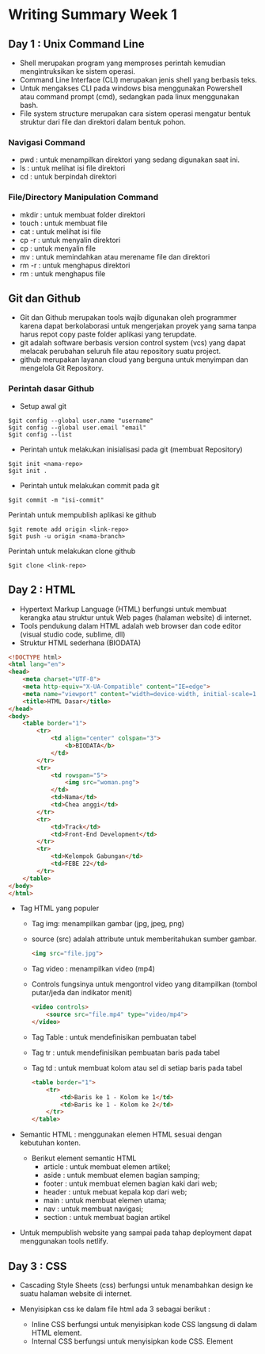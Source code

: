 # Writing Summary Week 1
## Day 1 : Unix Command Line
- Shell merupakan program yang memproses perintah kemudian mengintruksikan ke sistem operasi.
- Command Line Interface (CLI) merupakan jenis shell yang berbasis teks.
- Untuk mengakses CLI pada windows bisa menggunakan Powershell atau command prompt (cmd), sedangkan pada linux menggunakan bash.
- File system structure merupakan cara sistem operasi mengatur bentuk struktur dari file dan direktori dalam bentuk pohon.

### Navigasi Command
- pwd : untuk menampilkan direktori yang sedang digunakan saat ini.
- ls  : untuk melihat isi file direktori
- cd  : untuk berpindah direktori

### File/Directory Manipulation Command
- mkdir : untuk membuat folder direktori
- touch : untuk membuat file
- cat   : untuk melihat isi file
- cp -r : untuk menyalin direktori
- cp    : untuk menyalin file
- mv    : untuk memindahkan atau merename file dan direktori
- rm -r : untuk menghapus direktori
- rm    : untuk menghapus file

## Git dan Github
- Git dan Github merupakan tools wajib digunakan oleh programmer karena dapat berkolaborasi untuk mengerjakan proyek yang sama tanpa harus repot copy paste folder aplikasi yang terupdate.
- git adalah software berbasis version control system (vcs) yang dapat melacak perubahan seluruh file atau repository suatu project.
- github merupakan layanan cloud yang berguna untuk menyimpan dan mengelola Git Repository.

### Perintah dasar Github
- Setup awal git
```git
$git config --global user.name "username"
$git config --global user.email "email"
$git config --list
```

- Perintah untuk melakukan inisialisasi pada git (membuat Repository)
```git
$git init <nama-repo>
$git init .
```

- Perintah untuk melakukan commit pada git
```git
$git commit -m "isi-commit"
```

Perintah untuk mempublish aplikasi ke github
```git
$git remote add origin <link-repo>
$git push -u origin <nama-branch>
```

Perintah untuk melakukan clone github
```git
$git clone <link-repo>
```

## Day 2 : HTML
- Hypertext Markup Language (HTML) berfungsi untuk membuat kerangka atau struktur untuk Web pages (halaman website) di internet.
- Tools pendukung dalam HTML adalah web browser dan code editor (visual studio code, sublime, dll)
- Struktur HTML sederhana (BIODATA)
```html
<!DOCTYPE html>
<html lang="en">
<head>
    <meta charset="UTF-8">
    <meta http-equiv="X-UA-Compatible" content="IE=edge">
    <meta name="viewport" content="width=device-width, initial-scale=1.0">
    <title>HTML Dasar</title>
</head>
<body>
    <table border="1">
        <tr>
            <td align="center" colspan="3">
                <b>BIODATA</b>
            </td>
        </tr>
        <tr>
            <td rowspan="5">
                <img src="woman.png">
            </td>
            <td>Nama</td>
            <td>Chea anggi</td>
        </tr>
        <tr>
            <td>Track</td>
            <td>Front-End Development</td>
        </tr>
        <tr>
            <td>Kelompok Gabungan</td>
            <td>FEBE 22</td>
        </tr>
    </table>
</body>
</html>
```

- Tag HTML yang populer

  - Tag img: menampilkan gambar (jpg, jpeg, png)
  - source (src) adalah attribute untuk memberitahukan sumber gambar.
    ```html
    <img src="file.jpg">
    ```
    
  - Tag video : menampilkan video (mp4)
  - Controls fungsinya untuk mengontrol video yang ditampilkan (tombol putar/jeda dan indikator menit)
    ```html
    <video controls>
        <source src="file.mp4" type="video/mp4">
    </video>
    ```
    
  - Tag Table : untuk mendefinisikan pembuatan tabel
  - Tag tr    : untuk mendefinisikan pembuatan baris pada tabel
  - Tag td    : untuk membuat kolom atau sel di setiap baris pada tabel
    ```html
    <table border="1">
        <tr>
            <td>Baris ke 1 - Kolom ke 1</td>
            <td>Baris ke 1 - Kolom ke 2</td>
        </tr>
    </table>
    ```

- Semantic HTML : menggunakan elemen HTML sesuai dengan kebutuhan konten.
    - Berikut element semantic HTML
        - article : untuk membuat elemen artikel;
        - aside : untuk membuat elemen bagian samping;
        - footer : untuk membuat elemen bagian kaki dari web;
        - header : untuk mebuat kepala kop dari web;
        - main : untuk membuat elemen utama;
        - nav : untuk membuat navigasi;
        - section : untuk membuat bagian artikel

- Untuk mempublish website yang sampai pada tahap deployment dapat menggunakan tools netlify.

## Day 3 : CSS
- Cascading Style Sheets (css) berfungsi untuk menambahkan design ke suatu halaman website di internet.
- Menyisipkan css ke dalam file html ada 3 sebagai berikut :
  - Inline CSS berfungsi untuk menyisipkan kode CSS langsung di dalam HTML element.
  - Internal CSS berfungsi untuk menyisipkan kode CSS. Element <style> tersebut diletakkan di dalam element .
  - Eksternal CSS berfungsi untuk menyisipkan kode CSS dengan cara membuat file CSS terpisah, menyambungkannya dengan file HTML menggunakan element <link>.
    
- Syntax Dasar CSS
  - CSS Syntax adalah syntax yang digunakan untuk menunjuk atau memilih HTML element mana yang ingin diberi style (dihias). CSS syntax terdiri dari selector, property,     dan value.
    ```css
    selector {
        property: value;
    }
    ```
    
- Styling CSS pada file HTML
    ```css
    <!DOCTYPE html>
    <html>
      <head>
        <title>
          Website Pertamaku
        </title>
      </head>
      <body>
        <h1 style="color:blue;">Selamat Datang</h1>
      </body>
    </html>
    ```
    
- Flexbox adalah cara untuk mengatur layout.
- Flexbox memiliki kemampuan untuk menyesuaikan layout secara otomatis.
  - Ada dua istilah penting saat belajar flexbox:
    - container adalah element yang membungkus dan mengatur tampilan dari element di dalamnya,
    - item adalah element dalam container yang diatur tampilannya.
    
## Day 4 : Algoritma & Intro to js
- Algoritma adalah tahapan yang dirancang secara berurutan atau terstruktur untuk menyelesaikan masalah pemrograman komputer.
- Struktur data adalah cara dalam menyusun, mengatur serta menyimpan berbagai data program yang terdapat dalam suatu penyimpanan dalam sistem komputer. 
- Algoritma sederhana kelulusan mahasiswa
    ```
    Read (nama, nilai)
    If nilai >= 65 then
    Keterangan = ‘lulus’
    Else
    Keterangan = ‘tidak lulus’
    Write(nama, keterangan)
    ```
- Algoritma kelulusan mahasiswa dengan javascript.
    ```
    let nama = "Bagas";
    let nilai = 70;

    if ( nilai >= 65 ) {
        console.log(`${nama} lulus`);
    }else {
        console.log(`${nama} tidak lulus`);
    }
    ```
    
### Intro to Js
- JavaScript adalah bahasa pemrograman yang digunakan dalam pengembangan website agar lebih dinamis dan interaktif. 
- type data : string, number, boolean, object, null, undefined
- Operator js : Operator aritmatika, assigment operator, string operator, operator perbandingan dan operator logika
    
## Day 5 : Javascript Dasar Conditional dan Looping
- conditional artinya adalah persyaratan.
  - Di JavaScript ada dua cara menulis perintah conditional, yaitu:
    - Menggunakan if, else if dan else.
    - Menggunakan switch dan case.
    
  - contoh penggunaan if...else
    ```
    let data = "saya adalah data";

    if (data) {
        console.log("ada data");
    }else {
        console.log("tidak ada data");
    }

     ```

- Loop adalah sekumpulan kode yang akan dijalankan berulang kali sampai batas yang ditentukan.
  - Ada 5 jenis loop di JavaScript, yaitu:
    - for
    - for...in
    - for...of
    - while
    - do...while
                                                 
  - contoh penggunaan for loop.
    ```
    for (let i = 1; i <= 10; i++) {
        console.log(i);
    }
    ```
